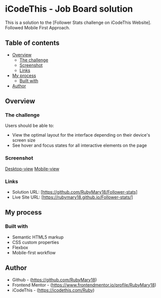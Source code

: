 # iCodeThis - Job Board solution

This is a solution to the [Follower Stats challenge on iCodeThis Website]. Followed Mobile First Approach.

## Table of contents

- [Overview](#overview)
  - [The challenge](#the-challenge)
  - [Screenshot](#screenshot)
  - [Links](#links)
- [My process](#my-process)
  - [Built with](#built-with)
- [Author](#author)

## Overview

### The challenge

Users should be able to:

- View the optimal layout for the interface depending on their device's screen size
- See hover and focus states for all interactive elements on the page

### Screenshot

[Desktop-view](./assets/images/Screencapture-Desktop.png)
[Mobile-view](./assets/images/screencapture-Mobile.png)

### Links

- Solution URL: [https://github.com/RubyMary18/Follower-stats]
- Live Site URL: [https://rubymary18.github.io/Follower-stats/]

## My process

### Built with

- Semantic HTML5 markup
- CSS custom properties
- Flexbox
- Mobile-first workflow

## Author

- Github - (https://github.com/RubyMary18)
- Frontend Mentor - (https://www.frontendmentor.io/profile/RubyMary18)
- iCodeThis - (https://icodethis.com/Ruby)
